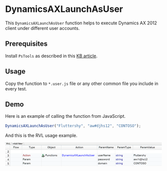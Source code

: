 # DynamicsAXLaunchAsUser

This `DynamicsAXLaunchAsUser` function helps to execute Dynamics AX 2012 client under different user accounts.

## Prerequisites

Install `PsTools` as described in this [KB article](https://www.inflectra.com/Support/KnowledgeBase/KB305.aspx).

## Usage

Copy the function to `*.user.js` file or any other common file you include in every test.

## Demo

Here is an example of calling the function from JavaScript.

```javascript
DynamicsAXLaunchAsUser("Fluttershy", "aw#djhs12", "CONTOSO");
```

And this is the RVL usage example.

<img src="DynamicsAXLaunchAsUserRVL.png" width="764px"/>




